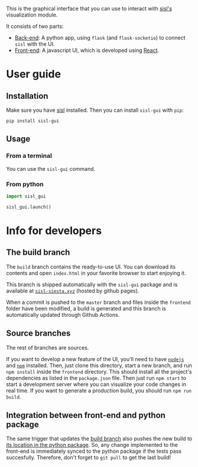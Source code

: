 This is the graphical interface that you can use to interact with [sisl's](https://github.com/zerothi/sisl) visualization module.

It consists of two parts:
- [Back-end](sisl-gui): A python app, using `flask` (and `flask-socketio`) to connect `sisl` with the UI.
- [Front-end](frontend): A javascript UI, which is developed using [React](https://reactjs.org/).

# User guide

## Installation

Make sure you have [sisl]() installed. Then you can install `sisl-gui` with `pip`:

```
pip install sisl-gui
```

## Usage

### From a terminal

You can use the `sisl-gui` command.

### From python

```python
import sisl_gui

sisl_gui.launch()
```

# Info for developers

## The build branch

The `build` branch contains the ready-to-use UI. You can download its contents and open `index.html` in your favorite browser to start enjoying it.

This branch is shipped automatically with the `sisl-gui` package and is available at [`sisl-siesta.xyz`](https://sisl-siesta.xyz) (hosted by github pages).

When a commit is pushed to the `master` branch and files inside the `frontend` folder have been modified, a build is generated and this branch is automatically updated through Github Actions.

## Source branches

The rest of branches are sources. 

If you want to develop a new feature of the UI, you'll need to have [`nodejs`](https://nodejs.org/en/) and [`npm`](https://www.npmjs.com/) installed. Then, just clone this directory, start a new branch, and run `npm install` inside the `frontend` directory. This should install all the project's dependencies as listed in the `package.json` file. Then just run `npm start` to start a development server where you can visualize your code changes in real time. If you want to generate a production build, you should run `npm run build`.

## Integration between front-end and python package

The same trigger that updates the [build branch](#the-build-branch) also pushes the new build to [its location in the python package](sisl_gui/build). So, any change implemented to the front-end is immediately synced to the python package if the tests pass succesfully. Therefore, don't forget to `git pull` to get the last build!
